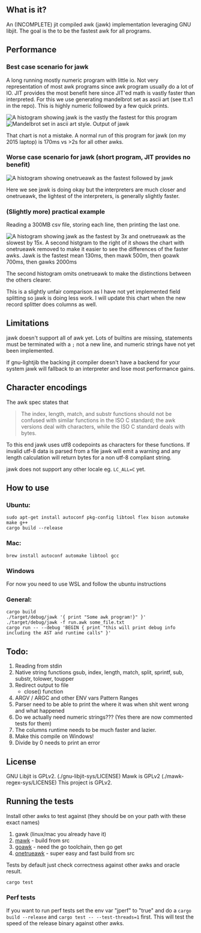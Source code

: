 ## What is it?
An (INCOMPLETE) jit compiled awk (jawk) implementation leveraging GNU libjit. The goal is the to be the fastest awk for all programs.

## Performance

### Best case scenario for jawk
A long running mostly numeric program with little io. Not very representation of most awk programs since awk program usually do a lot of IO. 
JIT provides the most benefit here since JIT'ed math is vastly faster than interpreted. For this we use generating mandelbrot set as ascii art (see tt.x1 in the repo). This is highly numeric followed by a few quick prints.

![A histogram showing jawk is the vastly the fastest for this program](./assets/tt.x1.png)
![Mandelbrot set in ascii art style. Output of jawk](./assets/mandel.png)

That chart is not a mistake. A normal run of this program for jawk (on my 2015 laptop) is 170ms vs >2s for all other awks. 

### Worse case scenario for jawk (short program, JIT provides no benefit)
![A histogram showing onetrueawk as the fastest followed by jawk](./assets/begin.png)

Here we see jawk is doing okay but the interpreters are much closer and onetrueawk, the lightest of the interpreters, is generally slightly faster.

### (Slightly more) practical example
Reading a 300MB csv file, storing each line, then printing the last one.

![A histogram showing jawk as the fastest by 3x and onetrueawk as the slowest by 15x. A second histgram to the right of it shows the chart with onetrueawk removed to make it easier to see the differences of the faster awks. Jawk is the fastest mean 130ms, then mawk 500m, then goawk 700ms, then gawks 2000ms](./assets/practical.png)

The second histogram omits onetrueawk to make the distinctions between the others clearer.

This is a slightly unfair comparison as I have not yet implemented field splitting so jawk 
is doing less work. I will update this chart when the new record splitter does columns as well.

## Limitations

jawk doesn't support all of awk yet. Lots of builtins are missing, statements must be terminated with a `;` not a new line, and numeric strings 
have not yet been implemented. 

If gnu-lightjib the backing jit compiler doesn't have a backend for your system jawk will fallback to an interpreter
and lose most performance gains.

## Character encodings
The awk spec states that 

>The index, length, match, and substr functions should not be confused with similar functions in the ISO C standard; the awk versions deal with characters, while the ISO C standard deals with bytes.

To this end jawk uses utf8 codepoints as characters for these functions. If invalid utf-8 data is parsed from a file jawk will emit a warning and any 
length calculation will return bytes for a non utf-8 compliant string.

jawk does not support any other locale eg. `LC_ALL=C` yet.

## How to use

### Ubuntu:
```
sudo apt-get install autoconf pkg-config libtool flex bison automake make g++
cargo build --release
``` 

### Mac:
```
brew install autoconf automake libtool gcc
```

### Windows
For now you need to use WSL and follow the ubuntu instructions

### General:
```
cargo build
./target/debug/jawk '{ print "Some awk program!}" }' 
./target/debug/jawk -f run.awk some_file.txt
cargo run -- --debug 'BEGIN { print "this will print debug info including the AST and runtime calls" }'
```

## Todo:

1. Reading from stdin
2. Native string functions gsub, index, length, match, split, sprintf, sub, substr, tolower, toupper
3. Redirect output to file
   - close() function
4. ARGV / ARGC and other ENV vars
Pattern Ranges 
5. Parser need to be able to print the where it was when shit went wrong and what happened
6. Do we actually need numeric strings??? (Yes there are now commented tests for them)
7. The columns runtime needs to be much faster and lazier.
7. Make this compile on Windows!
8. Divide by 0 needs to print an error

## License
GNU Libjit is GPLv2. (./gnu-libjit-sys/LICENSE)
Mawk is GPLv2 (./mawk-regex-sys/LICENSE)
This project is GPLv2.

## Running the tests

Install other awks to test against (they should be on your path with these exact names)
1. gawk (linux/mac you already have it)
2. [mawk](https://invisible-island.net/mawk/) - build from src
3. [goawk](https://github.com/benhoyt/goawk) - need the go toolchain, then go get
4. [onetrueawk](https://github.com/onetrueawk/awk) - super easy and fast build from src

Tests by default just check correctness against other awks and oracle result.

```
cargo test
```

### Perf tests
If you want to run perf tests set the env var "jperf" to "true" and do a `cargo build --release` and `cargo test -- --test-threads=1` first. This will test the speed of the release binary against other awks.
